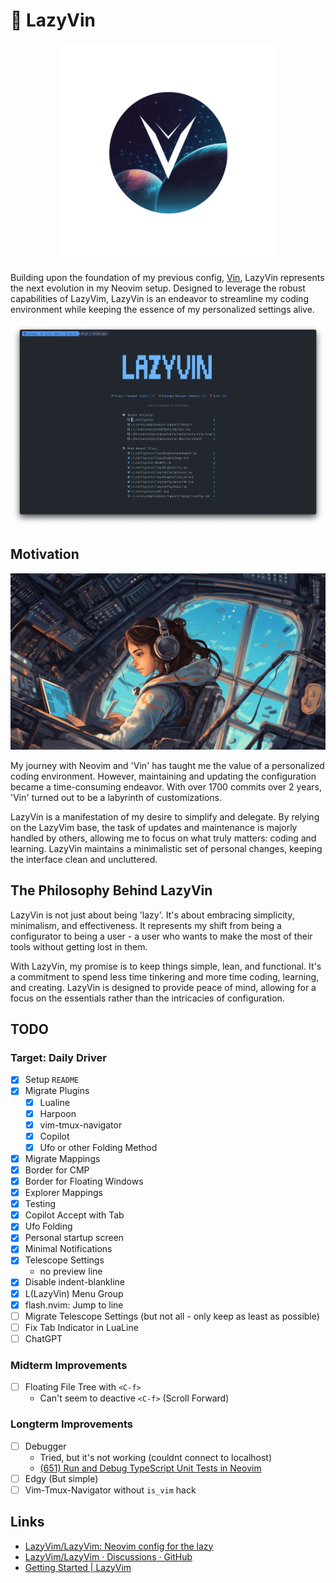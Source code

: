 # 🚀 LazyVin

<p align="center">
  <img src="./assets/logo.png" height="350px" />
</p>

Building upon the foundation of my previous config, [Vin](https://github.com/nikbrunner/vin), LazyVin represents the next evolution in my Neovim setup. Designed to leverage the robust capabilities of LazyVim, LazyVin is an endeavor to streamline my coding environment while keeping the essence of my personalized settings alive.

<p align="center">
  <img src="./assets/dashboard.png"  />
</p>

## Motivation

<img src="./assets/illustration.png" />

My journey with Neovim and 'Vin' has taught me the value of a personalized coding environment. However, maintaining and updating the configuration became a time-consuming endeavor. With over 1700 commits over 2 years, 'Vin' turned out to be a labyrinth of customizations.

LazyVin is a manifestation of my desire to simplify and delegate. By relying on the LazyVim base, the task of updates and maintenance is majorly handled by others, allowing me to focus on what truly matters: coding and learning. LazyVin maintains a minimalistic set of personal changes, keeping the interface clean and uncluttered.

## The Philosophy Behind LazyVin

LazyVin is not just about being 'lazy'. It's about embracing simplicity, minimalism, and effectiveness. It represents my shift from being a configurator to being a user - a user who wants to make the most of their tools without getting lost in them.

With LazyVin, my promise is to keep things simple, lean, and functional. It's a commitment to spend less time tinkering and more time coding, learning, and creating. LazyVin is designed to provide peace of mind, allowing for a focus on the essentials rather than the intricacies of configuration.

## TODO

### Target: Daily Driver

- [x] Setup `README`
- [x] Migrate Plugins
  - [x] Lualine
  - [x] Harpoon
  - [x] vim-tmux-navigator
  - [x] Copilot
  - [x] Ufo or other Folding Method
- [x] Migrate Mappings
- [x] Border for CMP
- [x] Border for Floating Windows
- [x] Explorer Mappings
- [x] Testing
- [x] Copilot Accept with Tab
- [x] Ufo Folding
- [x] Personal startup screen
- [x] Minimal Notifications
- [x] Telescope Settings
  - no preview line
- [x] Disable indent-blankline
- [x] L(LazyVin) Menu Group
- [x] flash.nvim: Jump to line
- [ ] Migrate Telescope Settings (but not all - only keep as least as possible)
- [ ] Fix Tab Indicator in LuaLine
- [ ] ChatGPT

### Midterm Improvements

- [ ] Floating File Tree with `<C-f>`
  - Can't seem to deactive `<C-f>` (Scroll Forward)

### Longterm Improvements

- [ ] Debugger
  - Tried, but it's not working (couldnt connect to localhost)
  - [(651) Run and Debug TypeScript Unit Tests in Neovim](https://www.youtube.com/watch?v=7Nt8n3rjfDY&list=WL&index=1)
- [ ] Edgy (But simple)
- [ ] Vim-Tmux-Navigator without `is_vim` hack

## Links

- [LazyVim/LazyVim: Neovim config for the lazy](https://github.com/LazyVim/LazyVim)
- [LazyVim/LazyVim · Discussions · GitHub](https://github.com/LazyVim/LazyVim/discussions?discussions_q=is:open+vscode)
- [Getting Started | LazyVim](https://www.lazyvim.org/)
